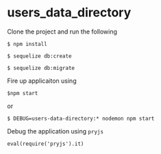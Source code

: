 # users_data_directory

Clone the project and run the following

`$ npm install`

`$ sequelize db:create`

`$ sequelize db:migrate`

Fire up applicaiton using 

`$npm start`

or

`$ DEBUG=users-data-directory:* nodemon npm start`

Debug the application using `pryjs`

`eval(require('pryjs').it)`
